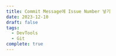 ```yaml
---
title: Commit Message에 Issue Number 넣기
date: 2023-12-10
draft: false
tags:
  - DevTools
  - Git
complete: true
---
```

